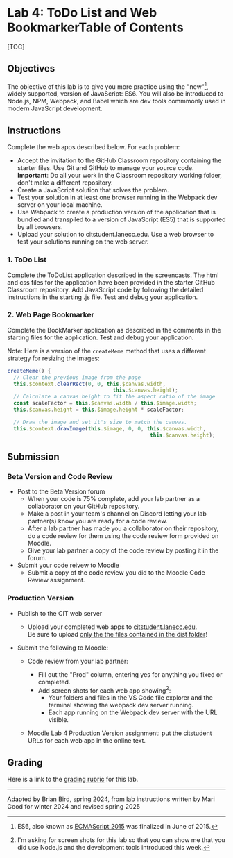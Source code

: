 <h1>Lab 4: ToDo List and Web Bookmarker</h13


<h2>Table of Contents</h2>

[TOC]

## Objectives

The objective of this lab is to give you more practice using the "new"[^1], widely supported, version of JavaScript: ES6. You will also be introduced to Node.js, NPM, Webpack, and Babel which are dev tools commmonly used in modern JavaScript development. 

## Instructions

Complete the web apps described below. For each problem:

- Accept the invitation to the GitHub Classroom repository containing the starter files. Use Git and GitHub to manage your source code.
  **Important**: Do all your work in the Classroom repository working folder, don't make a different repository.
- Create a JavaScript solution that solves the problem. 
- Test your solution in at least one browser running in the Webpack dev server on your local machine.
- Use Webpack to create a production version of the application that is bundled and transpiled to a version of JavaScript (ES5) that is supported by all browsers.
- Upload your solution to citstudent.lanecc.edu. Use a web browser to test your solutions running on the web server.

### 1. ToDo List

Complete the ToDoList application described in the screencasts. The html and css files for the application have been provided in the starter GitHub Classroom repository. Add JavaScript code by following the detailed instructions in the starting .js file. Test and debug your application.

### 2. Web Page Bookmarker

Complete the BookMarker application as described in the comments in the starting files for the application. Test and debug your application.

Note: Here is a version of the `createMeme` method that uses a different strategy for resizing the images:
```javascript
createMeme() {
  // Clear the previous image from the page
  this.$context.clearRect(0, 0, this.$canvas.width, 
                                  this.$canvas.height);
  // Calculate a canvas height to fit the aspect ratio of the image
  const scaleFactor = this.$canvas.width / this.$image.width;
  this.$canvas.height = this.$image.height * scaleFactor;

  // Draw the image and set it's size to match the canvas.
  this.$context.drawImage(this.$image, 0, 0, this.$canvas.width,
                                              this.$canvas.height); 
```

## Submission

### Beta Version and Code Review

- Post to the Beta Version forum
  - When your code is 75% complete, add your lab partner as a collaborator on your GitHub repository.
  - Make a post in your team's channel on Discord letting your lab partner(s) know you are ready for a code review.
  - After a lab partner has made you a collaborator on their repository, do a code review for them using the code review form provided on Moodle.
  - Give your lab partner a copy of the code review by posting it in the forum.
- Submit your code reivew to Moodle
  - Submit a copy of the code review you did to the Moodle Code Review assignment.

### Production Version

- Publish to the CIT web server  
  - Upload your completed web apps to [citstudent.lanecc.edu](http://citstudent.lanecc.edu).  
    Be sure to upload <u>only the the files contained in the dist folder</u>!
  
- Submit the following to Moodle:

  - Code review from your lab partner: 
    - Fill out the "Prod" column, entering yes for anything you fixed or completed.
    - Add screen shots for each web app showing[^2]:
      - Your folders and files in the VS Code file explorer and the terminal showing the webpack dev server running.
      - Each app running on the Webpack dev server with the URL visible. 


  - Moodle Lab 4 Production Version assignment:  put the citstudent URLs for each web app in the online text.

## Grading

Here is a link to the [grading rubric](CS233JS_Lab04_Rubric.htm) for this lab.



[^1]: ES6, also known as [ECMAScript 2015](https://en.wikipedia.org/wiki/ECMAScript_version_history#6th_Edition_%E2%80%93_ECMAScript_2015) was finalized in June of 2015.

[^2]: I'm asking for screen shots for this lab so that you can show me that you did use Node.js and the development tools introduced this week.

---

Adapted by Brian Bird, spring 2024, from lab instructions written by Mari Good for winter 2024 and revised spring <time>2025</time>	